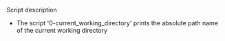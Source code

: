 Script description
- The script '0-current_working_directory' prints the absolute path name of the current working directory
